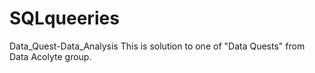 # SQLqueeries
Data_Quest-Data_Analysis
This is solution to one of "Data Quests" from Data Acolyte group.
